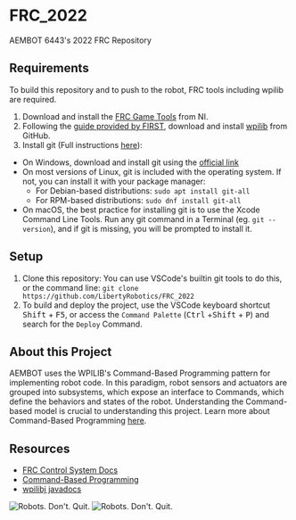 # FRC_2022
AEMBOT 6443's 2022 FRC Repository

## Requirements
To build this repository and to push to the robot, FRC tools including wpilib are required.
1. Download and install the [FRC Game Tools](https://www.ni.com/en-us/support/downloads/drivers/download.frc-game-tools.html#440024) from NI.
2. Following the [guide provided by FIRST](https://docs.wpilib.org/en/stable/docs/zero-to-robot/step-2/wpilib-setup.html), download and install [wpilib](https://github.com/wpilibsuite/allwpilib/releases/tag/v2022.2.1) from GitHub.
3. Install git (Full instructions [here](https://git-scm.com/book/en/v2/Getting-Started-Installing-Git)):
  * On Windows, download and install git using the [official link](https://git-scm.com/download/win)
  * On most versions of Linux, git is included with the operating system. If not, you can install it with your package manager:
    * For Debian-based distributions: `sudo apt install git-all`
    * For RPM-based distributions: `sudo dnf install git-all`
  * On macOS, the best practice for installing git is to use the Xcode Command Line Tools. Run any git command in a Terminal (eg. `git --version`), and if git is missing, you will be prompted to install it.

## Setup
1. Clone this repository:
You can use VSCode's builtin git tools to do this, or the command line:
`git clone https://github.com/LibertyRobotics/FRC_2022`
2. To build and deploy the project, use the VSCode keyboard shortcut <kbd>Shift</kbd> + <kbd>F5</kbd>, or access the `Command Palette` (<kbd>Ctrl</kbd> +<kbd>Shift</kbd> + <kbd>P</kbd>) and search for the `Deploy` Command.

## About this Project
AEMBOT uses the WPILIB's Command-Based Programming pattern for implementing robot code. In this paradigm, robot sensors and actuators are grouped into subsystems, which expose an interface to Commands, which define the behaviors and states of the robot. Understanding the Command-based model is crucial to understanding this project. Learn more about Command-Based Programming [here](https://docs.wpilib.org/en/stable/docs/software/commandbased/index.html).


## Resources
* [FRC Control System Docs](https://docs.wpilib.org/en/stable/index.html)
* [Command-Based Programming](https://docs.wpilib.org/en/stable/docs/software/commandbased/index.html)
* [wpilibj javadocs](https://first.wpi.edu/wpilib/allwpilib/docs/release/java/index.html)

![Robots. Don't. Quit.](https://drive.google.com/uc?export=download&id=1FHWfhFtUOuyOHyrDigHGzEt0eMrn_GTo#gh-dark-mode-only)
![Robots. Don't. Quit.](https://user-images.githubusercontent.com/31430937/163511327-a63c9b28-d52f-478e-8b6b-478de8449ab4.png#gh-light-mode-only)
